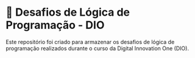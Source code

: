 # 🧠 Desafios de Lógica de Programação - DIO
Este repositório foi criado para armazenar os desafios de lógica de programação realizados durante o curso da Digital Innovation One (DIO).
